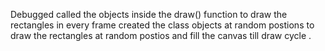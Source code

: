 Debugged 
 called the objects inside the draw() function to draw the rectangles in every frame 
created the class objects at random postions to draw the rectangles at random postios and fill the canvas till draw cycle .
